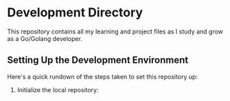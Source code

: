 # Development Directory

This repository contains all my learning and project files as I study and grow as a Go/Golang developer.

## Setting Up the Development Environment

Here's a quick rundown of the steps taken to set this repository up:

1. Initialize the local repository:


